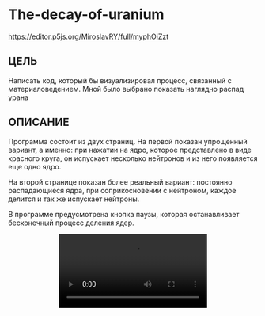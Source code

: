 # The-decay-of-uranium

https://editor.p5js.org/MiroslavRY/full/myphOiZzt

## ЦЕЛЬ

Написать код, который бы визуализировал процесс, связанный с материаловедением.
Мной было выбрано показать наглядно распад урана

## ОПИСАНИЕ

Программа состоит из двух страниц. На первой показан упрощенный вариант, а именно: при нажатии на ядро, которое представлено в виде красного круга,
он испускает несколько нейтронов и из него появляется еще одно ядро.

На второй странице показан более реальный вариант: постоянно распадающиеся ядра, при соприкосновении с нейтроном, каждое делится и так же испускает нейтроны.

В программе предусмотрена кнопка паузы, которая останавливает бесконечный процесс деления ядер.

<p align="center">
    <video src="https://github.com/user-attachments/assets/536be7d6-f3f3-47dd-a791-8f762b026765" controls></video>
</p>



